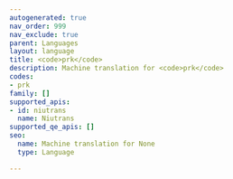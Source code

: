 ```yaml
---
autogenerated: true
nav_order: 999
nav_exclude: true
parent: Languages
layout: language
title: <code>prk</code>
description: Machine translation for <code>prk</code>
codes:
- prk
family: []
supported_apis:
- id: niutrans
  name: Niutrans
supported_qe_apis: []
seo:
  name: Machine translation for None
  type: Language

---
```


